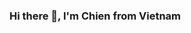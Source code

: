 ### Hi there 👋, I'm Chien from Vietnam

<!--
**irobo197/irobo197** is a ✨ _special_ ✨ repository because its `README.md` (this file) appears on your GitHub profile.

Here are some ideas to get you started:

- 🔭 I’m currently working on Robotic Lab at UET-VNU
- 🌱 I’m currently learning about Point Cloud and Computer Vision and Reinforcement Learning
- 👯 I’m looking to collaborate on Educatioin & Research partners
- 🤔 I’m looking for help with Mathematics (Optimization & Deep-Learning)
- 💬 Ask me about any question related to Python
- 📫 How to reach me: chienvt197@gmail.com
- 😄 Pronouns: He/His
- ⚡ Fun fact: Dancing in the rain
-->
